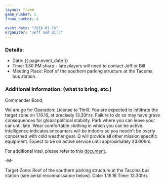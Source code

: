 ```yaml
---
layout: frame
game_number: 1
frame_number: 4

event_date: "2016-01-16"
organizer: "Jeff and Bill"
---
```



### Details:
- Date: {{ page.event_date }}
- Time: 1:30 PM sharp - late players will need to contact Jeff or Bill
- Meeting Place: Roof of the southern parking structure at the Tacoma bus station.

### Additional Information: (what to bring, etc.)



Commander Bond, 

We are go for Operation: License to Thrill. You are expected to infiltrate the target zone on 1.16.16, at precisely 13.30hrs. Failure to do so may have grave consequences for global political stability. Park where you can leave your car until late. Wear comfortable clothing in which you can be active. Intelligence indicates encounters will be indoors so you needn't be overly concerned with cold weather gear. Q will provide all other mission specific equipment. Expect to be on active service until approximately 23.00hrs.  

For additional intel, please refer to this [document](https://www.youtube.com/watch?v=ht8gzvrsDfE).

-M-

Target Zone: Roof of the southern parking structure at the Tacoma bus station (see aerial reconnaissance below).
Date: 1.16.16
Time: 13.30hrs
